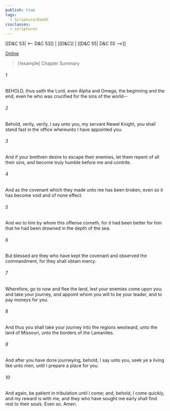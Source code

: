 ```yaml
---
publish: true
tags:
  - Scripture/DandC
cssclasses:
  - scriptures
---
```

[[D&C 53| <-- D&C 53]] | [[D&C]] | [[D&C 55| D&C 55 -->]]

[Online](https://churchofjesuschrist.org/study/scriptures/dc-testament/dc/54?lang=eng)

>[!example] Chapter Summary
>
###### 1
BEHOLD, thus saith the Lord, even Alpha and Omega, the beginning and the end, even he who was crucified for the sins of the world--
###### 2
Behold, verily, verily, I say unto you, my servant Newel Knight, you shall stand fast in the office whereunto I have appointed you.
###### 3
And if your brethren desire to escape their enemies, let them repent of all their sins, and become truly humble before me and contrite.
###### 4
And as the covenant which they made unto me has been broken, even so it has become void and of none effect.
###### 5
And wo to him by whom this offense cometh, for it had been better for him that he had been drowned in the depth of the sea.
###### 6
But blessed are they who have kept the covenant and observed the commandment, for they shall obtain mercy.
###### 7
Wherefore, go to now and flee the land, lest your enemies come upon you; and take your journey, and appoint whom you will to be your leader, and to pay moneys for you.
###### 8
And thus you shall take your journey into the regions westward, unto the land of Missouri, unto the borders of the Lamanites.
###### 9
And after you have done journeying, behold, I say unto you, seek ye a living like unto men, until I prepare a place for you.
###### 10
And again, be patient in tribulation until I come; and, behold, I come quickly, and my reward is with me, and they who have sought me early shall find rest to their souls. Even so. Amen.




